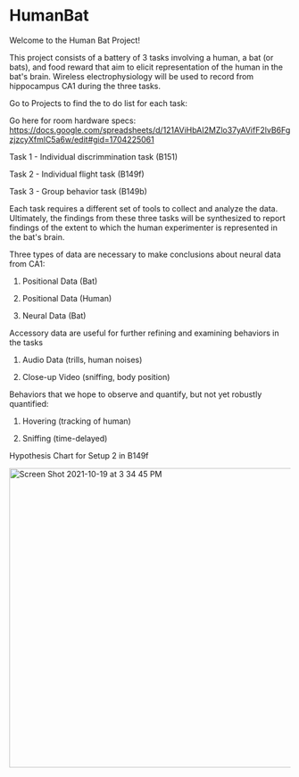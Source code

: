 # HumanBat

Welcome to the Human Bat Project! 

This project consists of a battery of 3 tasks involving a human, a bat (or bats), and food reward that aim to elicit representation of the human in the bat's brain. Wireless electrophysiology will be used to record from hippocampus CA1 during the three tasks.  

Go to Projects to find the to do list for each task: 

Go here for room hardware specs: https://docs.google.com/spreadsheets/d/121AViHbAI2MZlo37yAVifF2lvB6FgzjzcyXfmlC5a6w/edit#gid=1704225061

Task 1 - Individual discrimmination task (B151)

Task 2 - Individual flight task (B149f)

Task 3 - Group behavior task (B149b)

Each task requires a different set of tools to collect and analyze the data. Ultimately, the findings from these three tasks will be synthesized to report findings of the extent to which the human experimenter is represented in the bat's brain. 

Three types of data are necessary to make conclusions about neural data from CA1:

1. Positional Data (Bat)

2. Positional Data (Human)

3. Neural Data (Bat)

Accessory data are useful for further refining and examining behaviors in the tasks

1. Audio Data (trills, human noises)

2. Close-up Video (sniffing, body position)

Behaviors that we hope to observe and quantify, but not yet robustly quantified:

1. Hovering (tracking of human)

2. Sniffing (time-delayed)

Hypothesis Chart for Setup 2 in B149f

<img width="537" alt="Screen Shot 2021-10-19 at 3 34 45 PM" src="https://user-images.githubusercontent.com/9907501/137999971-5ce54c5c-9bfe-4243-b4a5-38a49ee684a8.png">


